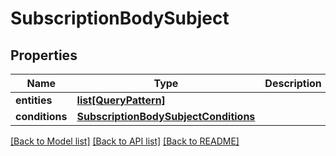 # SubscriptionBodySubject

## Properties

| Name           | Type                                                                          | Description | Notes      |
| -------------- | ----------------------------------------------------------------------------- | ----------- | ---------- |
| **entities**   | [**list[QueryPattern]**](QueryPattern.md)                                     |             | [optional] |
| **conditions** | [**SubscriptionBodySubjectConditions**](SubscriptionBodySubjectConditions.md) |             | [optional] |

[[Back to Model list]](../README.md#documentation-for-models)
[[Back to API list]](../README.md#documentation-for-api-endpoints)
[[Back to README]](../README.md)

